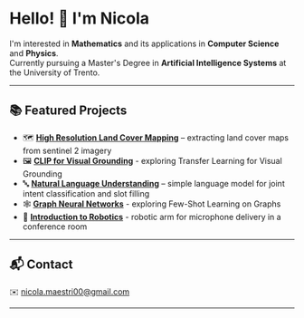 # Hello! 👋 I'm Nicola

I'm interested in **Mathematics** and its applications in **Computer Science** and **Physics**.  
Currently pursuing a Master's Degree in **Artificial Intelligence Systems** at the University of Trento.

---

## 📚 Featured Projects

- 🗺️ **[High Resolution Land Cover Mapping](https://github.com/NicolaMaestri00/High-Resolution-Land-Cover-Mapping)** – extracting land cover maps from sentinel 2 imagery
- 🖼️ **[CLIP for Visual Grounding](https://github.com/NicolaMaestri00/Deep-Learning)** - exploring Transfer Learning for Visual Grounding
- 🔤 **[Natural Language Understanding](https://github.com/NicolaMaestri00/Natural-Language-Understanding)** – simple language model for joint intent classification and slot filling
- 🕸️ **[Graph Neural Networks](https://github.com/NicolaMaestri00/Few-Shot-Learning-on-Graph-Neural-Networks)** - exploring Few-Shot Learning on Graphs
- 🦾 **[Introduction to Robotics](https://github.com/NicolaMaestri00/Introduction-to-Robotics)** - robotic arm for microphone delivery in a conference room
---

## 📬 Contact

✉️ nicola.maestri00@gmail.com

---
